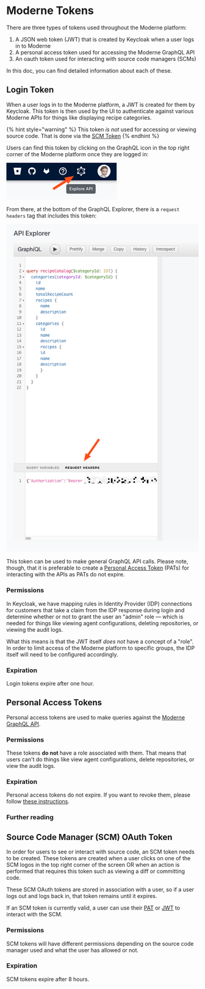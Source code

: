 # Moderne Tokens

There are three types of tokens used throughout the Moderne platform: 

1. A JSON web token (JWT) that is created by Keycloak when a user logs in to Moderne
2. A personal access token used for accessing the Moderne GraphQL API
3. An oauth token used for interacting with source code managers (SCMs)

In this doc, you can find detailed information about each of these.

## Login Token

When a user logs in to the Moderne platform, a JWT is created for them by Keycloak. This token is then used by the UI to authenticate against various Moderne APIs for things like displaying recipe categories. 

{% hint style="warning" %}
This token _is not_ used for accessing or viewing source code. That is done via the [SCM Token](#source-code-manager-scm-token)
{% endhint %}

Users can find this token by clicking on the GraphQL icon in the top right corner of the Moderne platform once they are logged in:

![](../.gitbook/assets/graphql-icon-link.png)

From there, at the bottom of the GraphQL Explorer, there is a `request headers` tag that includes this token:

![](../.gitbook/assets/request-headers-token.png)

This token can be used to make general GraphQL API calls. Please note, though, that it is preferable to create a [Personal Access Token](#personal-access-tokens) (PATs) for interacting with the APIs as PATs do not expire.

### Permissions

In Keycloak, we have mapping rules in Identity Provider (IDP) connections for customers that take a claim from the IDP response during login and determine whether or not to grant the user an "admin" role — which is needed for things like viewing agent configurations, deleting repositories, or viewing the audit logs. 

What this means is that the JWT itself _does not_ have a concept of a "role". In order to limit access of the Moderne platform to specific groups, the IDP itself will need to be configured accordingly.

### Expiration

Login tokens expire after one hour.

## Personal Access Tokens

Personal access tokens are used to make queries against the [Moderne GraphQL API](https://api.public.moderne.io/). 

### Permissions

These tokens **do not** have a role associated with them. That means that users can't do things like view agent configurations, delete repositories, or view the audit logs.

### Expiration

Personal access tokens do not expire. If you want to revoke them, please follow [these instructions](/references/create-api-access-tokens.md#how-to-revoke-an-access-token).

### Further reading

[](/references/create-api-access-tokens.md)

## Source Code Manager (SCM) OAuth Token

In order for users to see or interact with source code, an SCM token needs to be created. These tokens are created when a user clicks on one of the SCM logos in the top right corner of the screen OR when an action is performed that requires this token such as viewing a diff or committing code.

These SCM OAuth tokens are stored in association with a user, so if a user logs out and logs back in, that token remains until it expires. 

If an SCM token is currently valid, a user can use their [PAT](#personal-access-tokens) or [JWT](#login-token) to interact with the SCM.

### Permissions

SCM tokens will have different permissions depending on the source code manager used and what the user has allowed or not. 

### Expiration

SCM tokens expire after 8 hours. 